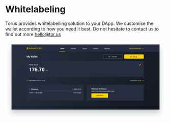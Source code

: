 # Whitelabeling

Torus provides whitelabelling solution to your DApp. We customise the wallet according to how you need it best. Do not hesitate to contact us to find out more hello@tor.us

![Whitelabeling](../.gitbook/assets/whitelabeling.png)

